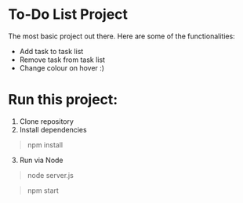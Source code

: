 # To-Do List Project

The most basic project out there. Here are some of the functionalities:
* Add task to task list
* Remove task from task list
* Change colour on hover :)

# Run this project:

1. Clone repository
2. Install dependencies
> npm install
3. Run via Node
> node server.js

> npm start
